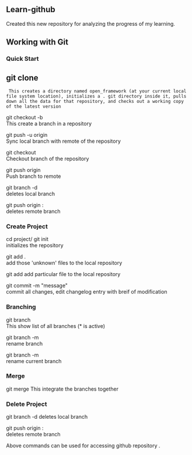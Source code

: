 ## Learn-github

Created this new repository for analyzing the progress  of my learning.


## Working with Git

### Quick Start

## git clone <url> 					
     This creates a directory named open_framework (at your current local file system location), initializes a . git directory inside it, pulls down all the data for that repository, and checks out a working copy of the latest version
  
git checkout -b <new-branch> 		
     This create a branch in a repository
  
git push -u origin <new-branch> 	
     Sync local branch with remote of the repository
  
git checkout <branch> 				
    Checkout branch of the repository
  
git push origin <branch> 		
    Push branch to remote

git branch -d <branchname>  
    deletes local branch
  
git push origin :<branchname>	
   deletes remote branch


### Create Project
cd project/
git init                   
      initializes the repository
      
git add .                
     add those 'unknown' files to the local repository
  
git add <filename>
     add particular file to the local repository
  
git commit -m "message"          
   commit all changes, edit changelog entry with breif of modification 




### Branching 
git branch                        
    This show list of all branches (* is active)
    
git branch -m <oldname> <newname>   
   rename branch

git branch -m <newname>           
   rename current branch

### Merge

git merge
     This integrate the branches together


### Delete Project
git branch -d <branchname> 
   deletes local branch
  
git push origin :<branchname>	
   deletes remote branch
  



 Above commands can be used for accessing github repository .               
                
